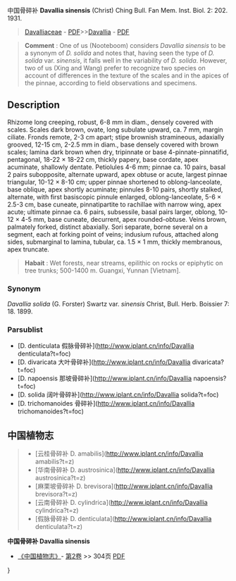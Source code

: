 中国骨碎补 **Davallia sinensis** (Christ) Ching Bull. Fan Mem. Inst. Biol. 2: 202. 1931.

> [Davalliaceae](http://www.iplant.cn/info/Davalliaceae?t=foc) - [PDF](http://www.iplant.cn/foc/pdf/Davalliaceae.pdf)>>[Davallia](http://www.iplant.cn/info/Davallia?t=foc) - [PDF](http://www.iplant.cn/foc/pdf/Davallia.pdf)

> **Comment** : 
> One of us (Nooteboom) considers *Davallia sinensis* to be a synonym of *D. solida* and notes that, having seen the type of *D. solida* var. *sinensis*, it falls well in the variability of *D. solida*. However, two of us (Xing and Wang) prefer to recognize two species on account of differences in the texture of the scales and in the apices of the pinnae, according to field observations and specimens.

## Description

Rhizome long creeping, robust, 6-8 mm in diam., densely covered with scales. Scales dark brown, ovate, long subulate upward, ca. 7 mm, margin ciliate. Fronds remote, 2-3 cm apart; stipe brownish stramineous, adaxially grooved, 12-15 cm, 2-2.5 mm in diam., base densely covered with brown scales; lamina dark brown when dry, tripinnate or base 4-pinnate-pinnatifid, pentagonal, 18-22 × 18-22 cm, thickly papery, base cordate, apex acuminate, shallowly dentate. Petiolules 4-6 mm; pinnae ca. 10 pairs, basal 2 pairs subopposite, alternate upward, apex obtuse or acute, largest pinnae triangular, 10-12 × 8-10 cm; upper pinnae shortened to oblong-lanceolate, base oblique, apex shortly acuminate; pinnules 8-10 pairs, shortly stalked, alternate, with first basiscopic pinnule enlarged, oblong-lanceolate, 5-6 × 2.5-3 cm, base cuneate, pinnatipartite to rachillae with narrow wing, apex acute; ultimate pinnae ca. 6 pairs, subsessile, basal pairs larger, oblong, 10-12 × 4-5 mm, base cuneate, decurrent, apex rounded-obtuse. Veins brown, palmately forked, distinct abaxially. Sori separate, borne several on a segment, each at forking point of veins; indusium rufous, attached along sides, submarginal to lamina, tubular, ca. 1.5 × 1 mm, thickly membranous, apex truncate.

> **Habait** : 
> Wet forests, near streams, epilithic on rocks or epiphytic on tree trunks; 500-1400 m. Guangxi, Yunnan [Vietnam].

### Synonym
*Davallia solida* (G. Forster) Swartz var. *sinensis* Christ, Bull. Herb. Boissier 7: 18. 1899.

### Parsublist

* [D.  denticulata  假脉骨碎补](http://www.iplant.cn/info/Davallia denticulata?t=foc)
* [D.  divaricata  大叶骨碎补](http://www.iplant.cn/info/Davallia divaricata?t=foc)
* [D.  napoensis  那坡骨碎补](http://www.iplant.cn/info/Davallia napoensis?t=foc)
* [D.  solida  阔叶骨碎补](http://www.iplant.cn/info/Davallia solida?t=foc)
* [D.  trichomanoides  骨碎补](http://www.iplant.cn/info/Davallia trichomanoides?t=foc)

## 中国植物志

> * [云桂骨碎补  D.  amabilis](http://www.iplant.cn/info/Davallia amabilis?t=z)
> * [华南骨碎补  D.  austrosinica](http://www.iplant.cn/info/Davallia austrosinica?t=z)
> * [麻栗坡骨碎补  D.  brevisora](http://www.iplant.cn/info/Davallia brevisora?t=z)
> * [云南骨碎补  D.  cylindrica](http://www.iplant.cn/info/Davallia cylindrica?t=z)
> * [假脉骨碎补  D.  denticulata](http://www.iplant.cn/info/Davallia denticulata?t=z)

**中国骨碎补 Davallia sinensis**

* [《中国植物志》](http://www.iplant.cn/frps)- [第2卷](http://www.iplant.cn/frps/vol/2) >> 304页 [PDF](http://www.iplant.cn/frps/pdf/2/304.pdf)

}